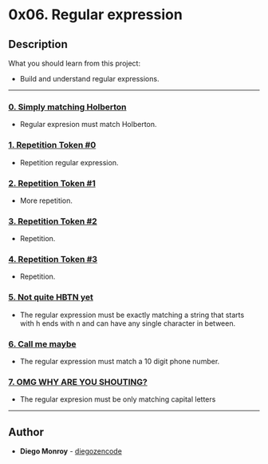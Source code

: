 # 0x06. Regular expression

## Description
What you should learn from this project:
* Build and understand regular expressions.
---

### [0. Simply matching Holberton](./0-simply_match_holberton.rb)
* Regular expresion must match Holberton.


### [1. Repetition Token #0](./1-repetition_token_0.rb)
* Repetition regular expression.


### [2. Repetition Token #1](./2-repetition_token_1.rb)
* More repetition.


### [3. Repetition Token #2](./3-repetition_token_2.rb)
* Repetition.


### [4. Repetition Token #3](./4-repetition_token_3.rb)
* Repetition.


### [5. Not quite HBTN yet](./5-beginning_and_end.rb)
* The regular expression must be exactly matching a string that starts with h ends with n and can have any single character in between.


### [6. Call me maybe](./6-phone_number.rb)
* The regular expression must match a 10 digit phone number.


### [7. OMG WHY ARE YOU SHOUTING?](./7-OMG_WHY_ARE_YOU_SHOUTING.rb)
* The regular expresion must be only matching capital letters

---

## Author
* **Diego Monroy** - [diegozencode](https://github.com/diegozencode)